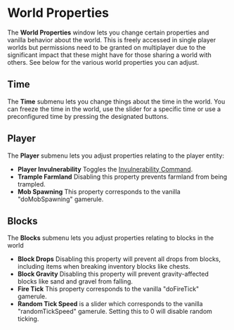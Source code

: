 # World Properties

The **World Properties** window lets you change certain properties and vanilla behavior about the world. This is freely accessed in single player worlds but permissions need to be granted on multiplayer due to the significant impact that these might have for those sharing a world with others. See below for the various world properties you can adjust.

## Time
    
The **Time** submenu lets you change things about the time in the world. You can freeze the time in the world, use the slider for a specific time or use a preconfigured time by pressing the designated buttons.
    
## Player
    
The **Player** submenu lets you adjust properties relating to the player entity:
    
- **Player Invulnerability** Toggles the [Invulnerability Command](/advanced/commands.md#axiomPlayerInvulnerability).
- **Trample Farmland** Disabling this property prevents farmland from being trampled.
- **Mob Spawning** This property corresponds to the vanilla "doMobSpawning" gamerule.

## Blocks
    
The **Blocks** submenu lets you adjust properties relating to blocks in the world

- **Block Drops** Disabling this property will prevent all drops from blocks, including items when breaking inventory blocks like chests.
- **Block Gravity** Disabling this property will prevent gravity-affected blocks like sand and gravel from falling.
- **Fire Tick** This property corresponds to the vanilla "doFireTick" gamerule.
- **Random Tick Speed** is a slider which corresponds to the vanilla "randomTickSpeed" gamerule. Setting this to 0 will disable random ticking.
